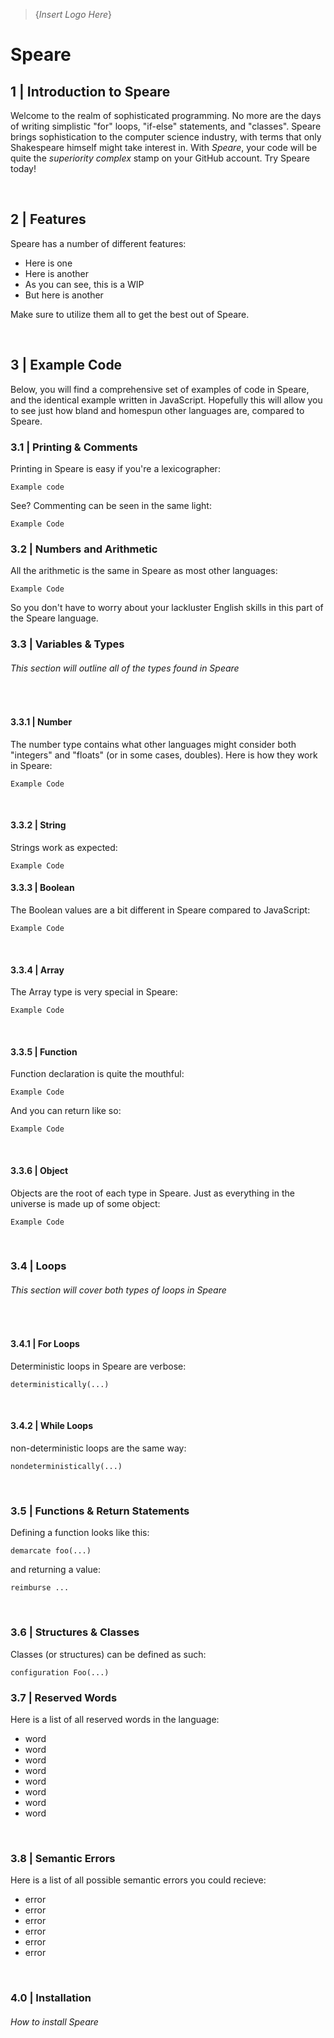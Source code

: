 > {_Insert Logo Here_}

# Speare

## 1 | Introduction to Speare

Welcome to the realm of sophisticated programming. No more are the days of writing simplistic "for" loops, "if-else" statements, and "classes". Speare brings sophistication to the computer science industry, with terms that only Shakespeare himself might take interest in. With _Speare_, your code will be quite the _superiority complex_ stamp on your GitHub account. Try Speare today!

<br />

## 2 | Features

Speare has a number of different features:

- Here is one
- Here is another
- As you can see, this is a WIP
- But here is another

Make sure to utilize them all to get the best out of Speare.

<br />

## 3 | Example Code

Below, you will find a comprehensive set of examples of code in Speare, and the identical example written in JavaScript. Hopefully this will allow you to see just how bland and homespun other languages are, compared to Speare.

### 3.1 | Printing & Comments

Printing in Speare is easy if you're a lexicographer:

`Example code`

See? Commenting can be seen in the same light:

`Example Code`

### 3.2 | Numbers and Arithmetic

All the arithmetic is the same in Speare as most other languages:

`Example Code`

So you don't have to worry about your lackluster English skills in this part of the Speare language.

### 3.3 | Variables & Types

###### This section will outline all of the types found in Speare

 <br />

#### 3.3.1 | Number

The number type contains what other languages might consider both "integers" and "floats" (or in some cases, doubles). Here is how they work in Speare:

`Example Code`

<br />

#### 3.3.2 | String

Strings work as expected:

`Example Code`

#### 3.3.3 | Boolean

The Boolean values are a bit different in Speare compared to JavaScript:

`Example Code`

<br />

#### 3.3.4 | Array

The Array type is very special in Speare:

`Example Code`

<br />

#### 3.3.5 | Function

Function declaration is quite the mouthful:

`Example Code`

And you can return like so:

`Example Code`

<br />

#### 3.3.6 | Object

Objects are the root of each type in Speare. Just as everything in the universe is made up of some object:

`Example Code`

<br />

### 3.4 | Loops

###### This section will cover both types of loops in Speare

<br />

#### 3.4.1 | For Loops

Deterministic loops in Speare are verbose:

`deterministically(...)`

  <br />

#### 3.4.2 | While Loops

non-deterministic loops are the same way:

`nondeterministically(...)`

  <br />

### 3.5 | Functions & Return Statements

Defining a function looks like this:

`demarcate foo(...)`

and returning a value:

`reimburse ...`

<br />

### 3.6 | Structures & Classes

Classes (or structures) can be defined as such:

`configuration Foo(...)`

### 3.7 | Reserved Words

Here is a list of all reserved words in the language:

- word
- word
- word
- word
- word
- word
- word
- word

<br />

### 3.8 | Semantic Errors

Here is a list of all possible semantic errors you could recieve:

- error
- error
- error
- error
- error
- error

<br />

### 4.0 | Installation

###### How to install Speare
